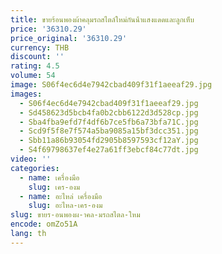 ```yaml
---
title: ขายร้อนพองผ้าคลุมรถสไตล์ใหม่กันน้ําแสงแดดและลูกเห็บ
price: '36310.29'
price_original: '36310.29'
currency: THB
discount: ''
rating: 4.5
volume: 54
image: S06f4ec6d4e7942cbad409f31f1aeeaf29.jpg
images:
  - S06f4ec6d4e7942cbad409f31f1aeeaf29.jpg
  - Sd458623d5bcb4fa0b2cbb6122d3d528cp.jpg
  - Sba4fba9efd7f4df6b7ce5fb6a73bfa71C.jpg
  - Scd9f5f8e7f574a5ba9085a15bf3dcc351.jpg
  - Sbb11a86b93054fd2905b8597593cf12aY.jpg
  - S4f69798637ef4e27a61ff3ebcf84c77dt.jpg
video: ''
categories:
  - name: เครื่องมือ
    slug: เคร-องม
  - name: อะไหล่ เครื่องมือ
    slug: อะไหล-เคร-องม
slug: ขายร-อนพองผ-าคล-มรถสไตล-ใหม
encode: omZo51A
lang: th
---
```

  